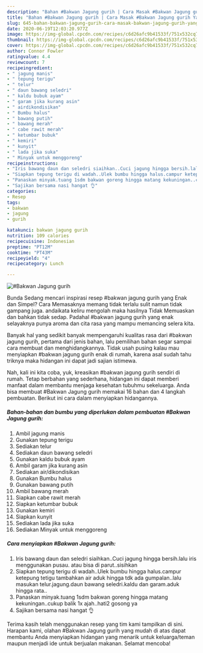 ```yaml
---
description: "Bahan #Bakwan Jagung gurih | Cara Masak #Bakwan Jagung gurih Yang Bisa Manjain Lidah"
title: "Bahan #Bakwan Jagung gurih | Cara Masak #Bakwan Jagung gurih Yang Bisa Manjain Lidah"
slug: 645-bahan-bakwan-jagung-gurih-cara-masak-bakwan-jagung-gurih-yang-bisa-manjain-lidah
date: 2020-06-19T12:03:20.977Z
image: https://img-global.cpcdn.com/recipes/c6d26afc9b41533f/751x532cq70/bakwan-jagung-gurih-foto-resep-utama.jpg
thumbnail: https://img-global.cpcdn.com/recipes/c6d26afc9b41533f/751x532cq70/bakwan-jagung-gurih-foto-resep-utama.jpg
cover: https://img-global.cpcdn.com/recipes/c6d26afc9b41533f/751x532cq70/bakwan-jagung-gurih-foto-resep-utama.jpg
author: Connor Fowler
ratingvalue: 4.4
reviewcount: 7
recipeingredient:
- " jagung manis"
- " tepung terigu"
- " telur"
- " daun bawang seledri"
- " kaldu bubuk ayam"
- " garam jika kurang asin"
- " airdikondisikan"
- " Bumbu halus"
- " bawang putih"
- " bawang merah"
- " cabe rawit merah"
- " ketumbar bubuk"
- " kemiri"
- " kunyit"
- " lada jika suka"
- " Minyak untuk menggoreng"
recipeinstructions:
- "Iris bawang daun dan seledri siaihkan..Cuci jagung hingga bersih.lalu iris menggunakan pusau. atau bisa di parut..sisihkan"
- "Siapkan tepung terigu di wadah..Ulek bumbu hingga halus.campur ketepung tetigu tambahkan air aduk hingga tdk ada gumpalan..lalu masukan telur.jagung.daun bawang seledri.kaldu dan garam.aduk hingga rata.."
- "Panaskan minyak.tuang 1sdm bakwan goreng hingga matang kekuningan..cukup balik 1x ajah..hati2 gosong ya"
- "Sajikan bersama nasi hangat 👌"
categories:
- Resep
tags:
- bakwan
- jagung
- gurih

katakunci: bakwan jagung gurih 
nutrition: 109 calories
recipecuisine: Indonesian
preptime: "PT12M"
cooktime: "PT43M"
recipeyield: "4"
recipecategory: Lunch

---
```



![#Bakwan Jagung gurih](https://img-global.cpcdn.com/recipes/c6d26afc9b41533f/751x532cq70/bakwan-jagung-gurih-foto-resep-utama.jpg)

Bunda Sedang mencari inspirasi resep #bakwan jagung gurih yang Enak dan Simpel? Cara Memasaknya memang tidak terlalu sulit namun tidak gampang juga. andaikata keliru mengolah maka hasilnya Tidak Memuaskan dan bahkan tidak sedap. Padahal #bakwan jagung gurih yang enak selayaknya punya aroma dan cita rasa yang mampu memancing selera kita.



Banyak hal yang sedikit banyak mempengaruhi kualitas rasa dari #bakwan jagung gurih, pertama dari jenis bahan, lalu pemilihan bahan segar sampai cara membuat dan menghidangkannya. Tidak usah pusing kalau mau menyiapkan #bakwan jagung gurih enak di rumah, karena asal sudah tahu triknya maka hidangan ini dapat jadi sajian istimewa.


Nah, kali ini kita coba, yuk, kreasikan #bakwan jagung gurih sendiri di rumah. Tetap berbahan yang sederhana, hidangan ini dapat memberi manfaat dalam membantu menjaga kesehatan tubuhmu sekeluarga. Anda bisa membuat #Bakwan Jagung gurih memakai 16 bahan dan 4 langkah pembuatan. Berikut ini cara dalam menyiapkan hidangannya.

<!--inarticleads1-->

##### Bahan-bahan dan bumbu yang diperlukan dalam pembuatan #Bakwan Jagung gurih:

1. Ambil  jagung manis
1. Gunakan  tepung terigu
1. Sediakan  telur
1. Sediakan  daun bawang seledri
1. Gunakan  kaldu bubuk ayam
1. Ambil  garam jika kurang asin
1. Sediakan  air/dikondisikan
1. Gunakan  Bumbu halus
1. Gunakan  bawang putih
1. Ambil  bawang merah
1. Siapkan  cabe rawit merah
1. Siapkan  ketumbar bubuk
1. Gunakan  kemiri
1. Siapkan  kunyit
1. Sediakan  lada jika suka
1. Sediakan  Minyak untuk menggoreng




<!--inarticleads2-->

##### Cara menyiapkan #Bakwan Jagung gurih:

1. Iris bawang daun dan seledri siaihkan..Cuci jagung hingga bersih.lalu iris menggunakan pusau. atau bisa di parut..sisihkan
1. Siapkan tepung terigu di wadah..Ulek bumbu hingga halus.campur ketepung tetigu tambahkan air aduk hingga tdk ada gumpalan..lalu masukan telur.jagung.daun bawang seledri.kaldu dan garam.aduk hingga rata..
1. Panaskan minyak.tuang 1sdm bakwan goreng hingga matang kekuningan..cukup balik 1x ajah..hati2 gosong ya
1. Sajikan bersama nasi hangat 👌




Terima kasih telah menggunakan resep yang tim kami tampilkan di sini. Harapan kami, olahan #Bakwan Jagung gurih yang mudah di atas dapat membantu Anda menyiapkan hidangan yang menarik untuk keluarga/teman maupun menjadi ide untuk berjualan makanan. Selamat mencoba!
